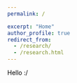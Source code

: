 ```yaml
---
permalink: /

excerpt: "Home"
author_profile: true
redirect_from: 
  - /research/
  - /research.html
---
```


<style>
  body {
    color: black;
  }
</style>

Hello :/

